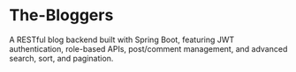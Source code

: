 # The-Bloggers
A RESTful blog backend built with Spring Boot, featuring JWT authentication, role-based APIs, post/comment management, and advanced search, sort, and pagination.
